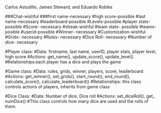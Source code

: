 Carlos  Astudillo, James Steward, and Eduardo Robles

###Chat-wishful 
###first name-necessary 
#high score-possible 
#last name-necessary
#leaderboard-possible
#Levels-possible 
#player stats- possible
#Score- necessary 
#streak-wishful
#team stats- possible
#teams-posible
#userid-possible
#Winner- necessary
#Customization-wishful
#Grids- necessary 
#Rules- necessary
#Dice Roll- necessary
#Number of dice- necessary

#Player class: 
#Data: firstname, last name, userID, player stats, player level, high score
#Actions: get_name(), update_score(), update_level()
#Relationships:each player has a dice and plays the game

#Game class:
#Data: rules, grids, winner, players, score, leaderboard 
#Actions: get_winner(), set_grids(), start_round(), end_round(), calculate_score(), calculate_leaderboard()
#Relationships: this class controls actions of players, inherits from game class



#Dice Class:
#Date: Number of dice, Dice roll
#Actions: set_diceRoll(), get_ numDice()
#This class controls how many dice are used and the rolls of them.


